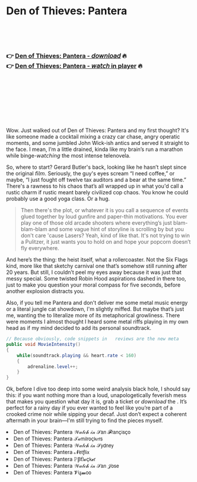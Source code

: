 <h1>Den of Thieves: Pantera</h1>

<br><br><br>

<h3>👉 <a href="https://Garretts-frogecchazi1988.github.io/syrumqtein/">Den of Thieves: Pantera - 𝘥𝘰𝘸𝘯𝘭𝘰𝘢𝘥</a> 🔥<br>
👉 <a href="https://Garretts-frogecchazi1988.github.io/syrumqtein/">Den of Thieves: Pantera - 𝘸𝘢𝘵𝘤𝘩 in player</a> 🔥
</h3>



<br><br><br><br><br><br><br>


Wow. Just walked out of Den of Thieves: Pantera and my first thought? It's like someone made a cocktail mixing a crazy car chase, angry operatic moments, and some jumbled John Wick-ish antics and served it straight to the face. I mean, I’m a little drained, kinda like my brain’s run a marathon while binge-𝘸𝘢𝘵𝘤𝘩𝘪𝘯𝘨 the most intense telenovela. 

So, where to start? Gerard Butler's back, looking like he hasn’t slept since the original 𝘧𝘪𝘭𝘮. Seriously, the guy's eyes scream “I need coffee,” or maybe, “I just fought off twelve tax auditors and a bear at the same time.” There's a rawness to his chaos that’s all wrapped up in what you'd call a rustic charm if rustic meant barely civilized cop chaos. You know he could probably use a good yoga class. Or a hug.

> Then there's the plot, or whatever it is you call a sequence of events glued together by loud gunfire and paper-thin motivations. You ever play one of those old arcade shooters where everything’s just blam-blam-blam and some vague hint of storyline is scrolling by but you don't care 'cause Lasers? Yeah, kind of like that. It's not trying to win a Pulitzer, it just wants you to hold on and hope your popcorn doesn’t fly everywhere.

And here’s the thing: the heist itself, what a rollercoaster. Not the Six Flags kind, more like that sketchy carnival one that’s somehow still running after 20 years. But still, I couldn’t peel my eyes away because it was just that messy special. Some twisted Robin Hood aspirations dashed in there too, just to make you question your moral compass for five seconds, before another explosion distracts you.

Also, if you tell me Pantera and don't deliver me some metal music energy or a literal jungle cat showdown, I'm slightly miffed. But maybe that’s just me, wanting the   to literalize more of its metaphorical growliness. There were moments I almost thought I heard some metal riffs playing in my own head as if my mind decided to add its personal soundtrack.

```csharp
// Because obviously, code snippets in   reviews are the new meta
public void MovieIntensity()
{
    while(soundtrack.playing && heart.rate < 160)
    {
        adrenaline.level++;
    }
}
```

Ok, before I dive too deep into some weird analysis black hole, I should say this: if you want nothing more than a loud, unapologetically feverish mess that makes you question what day it is, grab a ticket or 𝘥𝘰𝘸𝘯𝘭𝘰𝘢𝘥 the  . It’s perfect for a rainy day if you ever wanted to feel like you’re part of a crooked crime noir while sipping your decaf. Just don’t expect a coherent aftermath in your brain—I'm still trying to find the pieces myself.

<li>Den of Thieves: Pantera 𝒲𝒶𝓉𝒸𝒽 𝒾𝓃 𝒮𝖺𝗇 𝓕𝗋𝖺𝗇ç𝗂𝗌ç𝗈</li>
<li>Den of Thieves: Pantera 𝒯𝒶𝗆𝗂𝗅𝗋𝗈ç𝗄𝑒𝗋𝗌</li>
<li>Den of Thieves: Pantera 𝒲𝒶𝓉𝒸𝒽 𝒾𝓃 𝒮𝗒𝖽𝗇𝖾𝗒</li>
<li>Den of Thieves: Pantera 𝓝𝖾𝗍ƒ𝗅𝗂𝗑</li>
<li>Den of Thieves: Pantera 𝙿Ꞵť𝗅𝓸ç𝗄𝓮𝗋</li>
<li>Den of Thieves: Pantera 𝒲𝒶𝓉𝒸𝒽 𝒾𝓃 𝒮𝖺𝗇 𝒥𝗈𝗌𝖾</li>
<li>Den of Thieves: Pantera 𝓥ų𝓶𝗈𝗈</li>
